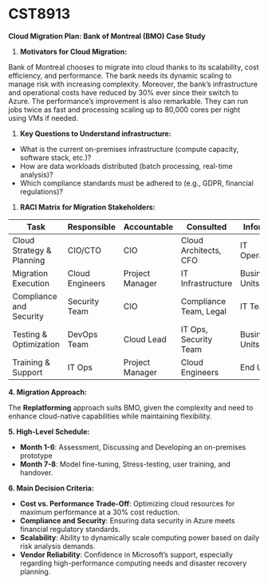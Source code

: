 # CST8913
**Cloud Migration Plan: Bank of Montreal (BMO) Case Study**

1. **Motivators for Cloud Migration:**

Bank of Montreal chooses to migrate into cloud thanks to its scalability, cost efficiency, and performance. The bank needs its dynamic scaling to manage risk with increasing complexity. Moreover, the bank’s infrastructure and operational costs have reduced by 30% ever since their switch to Azure. The performance’s improvement is also remarkable. They can run jobs twice as fast and processing scaling up to 80,000 cores per night using VMs if needed.

1. **Key Questions to Understand infrastructure:**

- What is the current on-premises infrastructure (compute capacity, software stack, etc.)?
- How are data workloads distributed (batch processing, real-time analysis)?
- Which compliance standards must be adhered to (e.g., GDPR, financial regulations)?

1. **RACI Matrix for Migration Stakeholders:**

| **Task** | **Responsible** | **Accountable** | **Consulted** | **Informed** |
| --- | --- | --- | --- | --- |
| Cloud Strategy & Planning | CIO/CTO | CIO | Cloud Architects, CFO | IT Operations |
| Migration Execution | Cloud Engineers | Project Manager | IT Infrastructure | Business Units |
| Compliance and Security | Security Team | CIO | Compliance Team, Legal | IT Team |
| Testing & Optimization | DevOps Team | Cloud Lead | IT Ops, Security Team | Business Units |
| Training & Support | IT Ops | Project Manager | Cloud Engineers | End Users |

**4\. Migration Approach:**

The **Replatforming** approach suits BMO, given the complexity and need to enhance cloud-native capabilities while maintaining flexibility.

**5\. High-Level Schedule:**

- **Month 1-6**: Assessment, Discussing and Developing an on-premises prototype
- **Month 7-8**: Model fine-tuning, Stress-testing, user training, and handover.

**6\. Main Decision Criteria:**

- **Cost vs. Performance Trade-Off**: Optimizing cloud resources for maximum performance at a 30% cost reduction.
- **Compliance and Security**: Ensuring data security in Azure meets financial regulatory standards.
- **Scalability**: Ability to dynamically scale computing power based on daily risk analysis demands.
- **Vendor Reliability**: Confidence in Microsoft’s support, especially regarding high-performance computing needs and disaster recovery planning.
